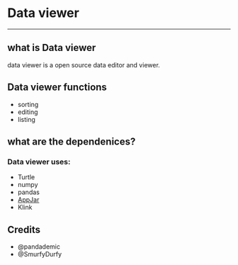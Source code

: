 # Data viewer
_____
##  what is Data viewer
data viewer is a open source data editor and viewer.

## Data viewer functions
- sorting
- editing
-  listing

## what are the dependenices?
### Data viewer uses:
- Turtle
- numpy
- pandas
- [AppJar](https://github.com/jarvisteach/appJar)
- Klink
## Credits
- @pandademic
- @SmurfyDurfy
